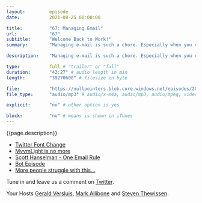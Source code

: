 ```yaml
---
layout:         episode
date: 			2021-08-25 00:00:00

title: 			"67: Managing Email"
url:        	"67"
subtitle: 		"Welcome Back to Work!"
summary: 		"Managing e-mail is such a chore. Especially when you come back from vacation and a humongous pile of it is looking straight at you. Is a Tinder-style application THE solution here? Find out in this episode!"

description: 	"Managing e-mail is such a chore. Especially when you come back from vacation and a humongous pile of it is looking straight at you. Is a Tinder-style application THE solution here? Find out in this episode!"

type:			full # "trailer" or "full"
duration: 		"43:27" # audio length in min
length: 		"39270600" # filesize in byte

file: 			"https://nullpointers.blob.core.windows.net/episodes/20210825_ManagingEmail.mp3"
file_type: 		"audio/mp3" # audio/x-m4a, audio/mp3, audio/mpeg, video/quicktime, video/mp4, video/x-m4v, application/pdf, and document/x-epub

explicit: 		"no" # other option is yes

block: 			"no" # means is shown in iTunes
---
```


{{page.description}}

* [Twitter Font Change](https://www.theverge.com/2021/8/11/22620438/twitter-changes-font-chirp-design-icon)
* [MvvmLight is no more](https://twitter.com/LBugnion/status/1426162823101566976?s=20)
* [Scott Hanselman - One Email Rule](https://www.hanselman.com/blog/one-email-rule-have-a-separate-inbox-and-an-inbox-cc-to-reduce-email-stress-guaranteed)
* [Bot Episode](https://nullpointers.io/37/)
* [More people struggle with this...](https://twitter.com/cecilphillip/status/1427287003217993731?s=21)

Tune in and leave us a comment on [Twitter](https://twitter.com/nullpointersio).

Your Hosts [Gerald Versluis](https://twitter.com/jfversluis), [Mark Allibone](https://twitter.com/mallibone) and [Steven Thewissen](https://twitter.com/devnl).
